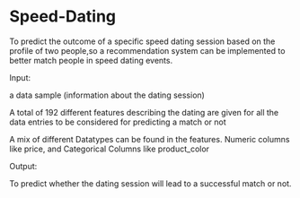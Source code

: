 # Speed-Dating
To predict the outcome of a specific speed dating session based on the profile of two people,so a recommendation system can be implemented to better match people in speed dating events.

Input:

a data sample (information about the dating session)

A total of 192 different features describing the dating are given for all the data entries to be considered for predicting a match or not

A mix of different Datatypes can be found in the features. Numeric columns like price, and Categorical Columns like product_color

Output:

To predict whether the dating session will lead to a successful match or not.
